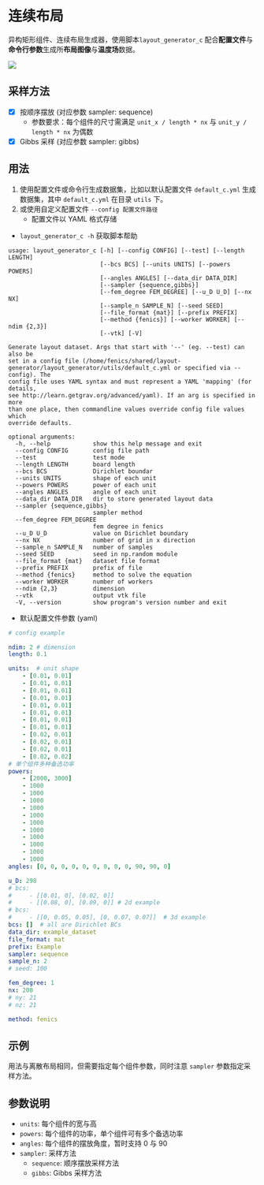 # 连续布局

异构矩形组件、连续布局生成器，使用脚本`layout_generator_c` 配合**配置文件**与**命令行参数**生成所**布局图像**与**温度场**数据。

![](https://ftp.bmp.ovh/imgs/2020/04/2c311a93f5976d57.png)

## 采样方法

- [x] 按顺序摆放 (对应参数 sampler: sequence)
  - 参数要求：每个组件的尺寸需满足 `unit_x / length * nx` 与 `unit_y / length * nx` 为偶数
- [x] Gibbs 采样 (对应参数 sampler: gibbs)

## 用法

1. 使用配置文件或命令行生成数据集，比如以默认配置文件 `default_c.yml` 生成数据集，其中 `default_c.yml` 在目录 `utils` 下。
1. 或使用自定义配置文件 `--config 配置文件路径`
   - 配置文件以 YAML 格式存储
- `layout_generator_c -h` 获取脚本帮助

```text
usage: layout_generator_c [-h] [--config CONFIG] [--test] [--length LENGTH]
                          [--bcs BCS] [--units UNITS] [--powers POWERS]
                          [--angles ANGLES] [--data_dir DATA_DIR]
                          [--sampler {sequence,gibbs}]
                          [--fem_degree FEM_DEGREE] [--u_D U_D] [--nx NX]
                          [--sample_n SAMPLE_N] [--seed SEED]
                          [--file_format {mat}] [--prefix PREFIX]
                          [--method {fenics}] [--worker WORKER] [--ndim {2,3}]
                          [--vtk] [-V]

Generate layout dataset. Args that start with '--' (eg. --test) can also be
set in a config file (/home/fenics/shared/layout-
generator/layout_generator/utils/default_c.yml or specified via --config). The
config file uses YAML syntax and must represent a YAML 'mapping' (for details,
see http://learn.getgrav.org/advanced/yaml). If an arg is specified in more
than one place, then commandline values override config file values which
override defaults.

optional arguments:
  -h, --help            show this help message and exit
  --config CONFIG       config file path
  --test                test mode
  --length LENGTH       board length
  --bcs BCS             Dirichlet boundar
  --units UNITS         shape of each unit
  --powers POWERS       power of each unit
  --angles ANGLES       angle of each unit
  --data_dir DATA_DIR   dir to store generated layout data
  --sampler {sequence,gibbs}
                        sampler method
  --fem_degree FEM_DEGREE
                        fem degree in fenics
  --u_D U_D             value on Dirichlet boundary
  --nx NX               number of grid in x direction
  --sample_n SAMPLE_N   number of samples
  --seed SEED           seed in np.random module
  --file_format {mat}   dataset file format
  --prefix PREFIX       prefix of file
  --method {fenics}     method to solve the equation
  --worker WORKER       number of workers
  --ndim {2,3}          dimension
  --vtk                 output vtk file
  -V, --version         show program's version number and exit
```

- 默认配置文件参数 (yaml)

```yaml
# config example

ndim: 2 # dimension
length: 0.1

units:  # unit shape
    - [0.01, 0.01]
    - [0.01, 0.01]
    - [0.01, 0.01]
    - [0.01, 0.01]
    - [0.01, 0.01]
    - [0.01, 0.01]
    - [0.01, 0.01]
    - [0.01, 0.01]
    - [0.02, 0.01]
    - [0.02, 0.01]
    - [0.02, 0.01]
    - [0.02, 0.02]
# 单个组件多种备选功率
powers:
    - [2000, 3000]
    - 1000
    - 1000
    - 1000
    - 1000
    - 1000
    - 1000
    - 1000
    - 1000
    - 1000
    - 1000
    - 1000
angles: [0, 0, 0, 0, 0, 0, 0, 0, 0, 90, 90, 0]

u_D: 298
# bcs: 
#     - [[0.01, 0], [0.02, 0]]
#     - [[0.08, 0], [0.09, 0]] # 2d example
# bcs:
#     - [[0, 0.05, 0.05], [0, 0.07, 0.07]]  # 3d example
bcs: []  # all are Dirichlet BCs
data_dir: example_dataset
file_format: mat
prefix: Example
sampler: sequence
sample_n: 2
# seed: 100

fem_degree: 1
nx: 200
# ny: 21
# nz: 21

method: fenics
```

## 示例

用法与离散布局相同，但需要指定每个组件参数，同时注意 `sampler` 参数指定采样方法。

## 参数说明

- `units`: 每个组件的宽与高
- `powers`: 每个组件的功率，单个组件可有多个备选功率
- `angles`: 每个组件的摆放角度，暂时支持 0 与 90
- `sampler`: 采样方法
  - `sequence`: 顺序摆放采样方法
  - `gibbs`: Gibbs 采样方法 
